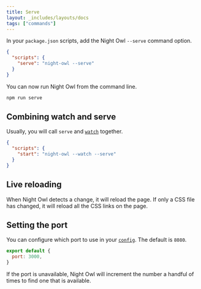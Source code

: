 ```yaml
---
title: Serve
layout: _includes/layouts/docs
tags: ["commands"]
---
```


In your `package.json` scripts, add the Night Owl `--serve` command option.

```json
{
  "scripts": {
    "serve": "night-owl --serve"
  }
}
```

You can now run Night Owl from the command line.

```bash
npm run serve
```

## Combining watch and serve

Usually, you will call `serve` and [`watch`](../watch/) together.

```json
{
  "scripts": {
    "start": "night-owl --watch --serve"
  }
}
```

## Live reloading

When Night Owl detects a change, it will reload the page. If only a CSS file has
changed, it will reload all the CSS links on the page.

## Setting the port

You can configure which port to use in your [`config`](../config/). The default
is `8080`.

```js
export default {
  port: 3000,
}
```

If the port is unavailable, Night Owl will increment the number a handful of
times to find one that is available.
